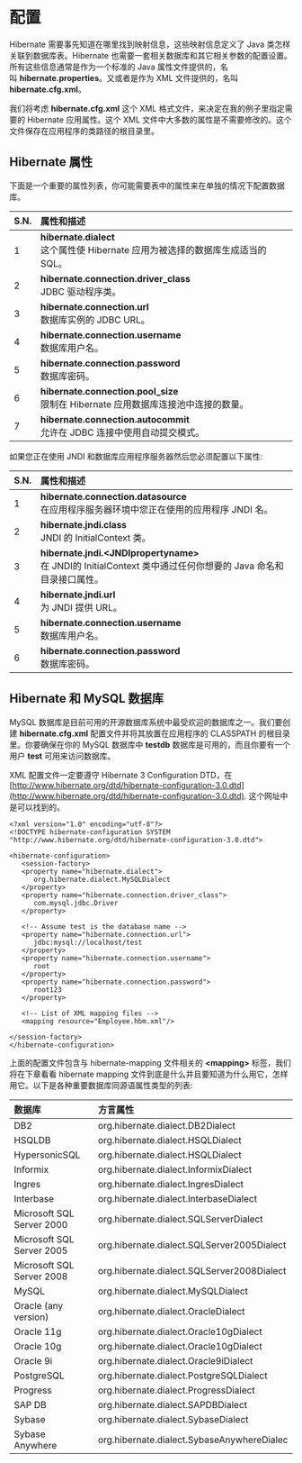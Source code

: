 # 配置

Hibernate 需要事先知道在哪里找到映射信息，这些映射信息定义了 Java 类怎样关联到数据库表。Hibernate 也需要一套相关数据库和其它相关参数的配置设置。所有这些信息通常是作为一个标准的 Java 属性文件提供的，名叫 **hibernate.properties**。又或者是作为 XML 文件提供的，名叫 **hibernate.cfg.xml**。 
  
我们将考虑 **hibernate.cfg.xml** 这个 XML 格式文件，来决定在我的例子里指定需要的 Hibernate 应用属性。这个 XML 文件中大多数的属性是不需要修改的。这个文件保存在应用程序的类路径的根目录里。

## Hibernate 属性

下面是一个重要的属性列表，你可能需要表中的属性来在单独的情况下配置数据库。

|**S.N.**|**属性和描述**|
|:------------- |:-------------| 
|1| **hibernate.dialect** <br>这个属性使 Hibernate 应用为被选择的数据库生成适当的 SQL。|                                                     
|2|	**hibernate.connection.driver_class**<br> JDBC 驱动程序类。|
|3|	**hibernate.connection.url** <br>数据库实例的 JDBC URL。|
|4|	**hibernate.connection.username**<br> 数据库用户名。|
|5|	**hibernate.connection.password** <br>数据库密码。|
|6|	**hibernate.connection.pool_size** <br>限制在 Hibernate 应用数据库连接池中连接的数量。|
|7|	**hibernate.connection.autocommit** <br>允许在 JDBC 连接中使用自动提交模式。|

如果您正在使用 JNDI 和数据库应用程序服务器然后您必须配置以下属性:

|**S.N.**|**属性和描述**|
|:------------- |:-------------| 
|1|	**hibernate.connection.datasource** <br>在应用程序服务器环境中您正在使用的应用程序 JNDI 名。|
|2|	**hibernate.jndi.class** <br>JNDI 的 InitialContext 类。|
|3|	**hibernate.jndi.&lt;JNDIpropertyname&gt;** <br>在 JNDI的 InitialContext 类中通过任何你想要的 Java 命名和目录接口属性。|
|4|	**hibernate.jndi.url** <br>为 JNDI 提供 URL。|
|5|	**hibernate.connection.username** <br>数据库用户名。|
|6|	**hibernate.connection.password** <br>数据库密码。|

## Hibernate 和 MySQL 数据库

MySQL 数据库是目前可用的开源数据库系统中最受欢迎的数据库之一。我们要创建 **hibernate.cfg.xml** 配置文件并将其放置在应用程序的 CLASSPATH 的根目录里。你要确保在你的 MySQL 数据库中 **testdb** 数据库是可用的，而且你要有一个用户 **test** 可用来访问数据库。

XML 配置文件一定要遵守 Hibernate 3 Configuration DTD，在 [http://www.hibernate.org/dtd/hibernate-configuration-3.0.dtd](http://www.hibernate.org/dtd/hibernate-configuration-3.0.dtd). 这个网址中是可以找到的。  

``` 
<?xml version="1.0" encoding="utf-8"?>
<!DOCTYPE hibernate-configuration SYSTEM 
"http://www.hibernate.org/dtd/hibernate-configuration-3.0.dtd">

<hibernate-configuration>
   <session-factory>
   <property name="hibernate.dialect">
      org.hibernate.dialect.MySQLDialect
   </property>
   <property name="hibernate.connection.driver_class">
      com.mysql.jdbc.Driver
   </property>

   <!-- Assume test is the database name -->
   <property name="hibernate.connection.url">
      jdbc:mysql://localhost/test
   </property>
   <property name="hibernate.connection.username">
      root
   </property>
   <property name="hibernate.connection.password">
      root123
   </property>

   <!-- List of XML mapping files -->
   <mapping resource="Employee.hbm.xml"/>

</session-factory>
</hibernate-configuration> 
```

上面的配置文件包含与 hibernate-mapping 文件相关的 **&lt;mapping&gt;** 标签，我们将在下章看看 hibernate mapping 文件到底是什么并且要知道为什么用它，怎样用它。以下是各种重要数据库同源语属性类型的列表:

|**数据库**|**方言属性**|
|:------------- |:-------------|  
|DB2|	org.hibernate.dialect.DB2Dialect  |
|HSQLDB|	org.hibernate.dialect.HSQLDialect  |
|HypersonicSQL|	org.hibernate.dialect.HSQLDialect  |
|Informix|	org.hibernate.dialect.InformixDialect  |
|Ingres|	org.hibernate.dialect.IngresDialect  |
|Interbase|	org.hibernate.dialect.InterbaseDialect  |
|Microsoft SQL Server 2000|	org.hibernate.dialect.SQLServerDialect  |
|Microsoft SQL Server 2005|	org.hibernate.dialect.SQLServer2005Dialect  |
|Microsoft SQL Server 2008|	org.hibernate.dialect.SQLServer2008Dialect  |
|MySQL|	org.hibernate.dialect.MySQLDialect  |
|Oracle (any version)|	org.hibernate.dialect.OracleDialect  |
|Oracle 11g|	org.hibernate.dialect.Oracle10gDialect  |
|Oracle 10g|	org.hibernate.dialect.Oracle10gDialect  |
|Oracle 9i|	org.hibernate.dialect.Oracle9iDialect  |
|PostgreSQL|	org.hibernate.dialect.PostgreSQLDialect  |
|Progress|	org.hibernate.dialect.ProgressDialect  |
|SAP DB|	org.hibernate.dialect.SAPDBDialect  |
|Sybase|	org.hibernate.dialect.SybaseDialect  |
|Sybase Anywhere|	org.hibernate.dialect.SybaseAnywhereDialec|